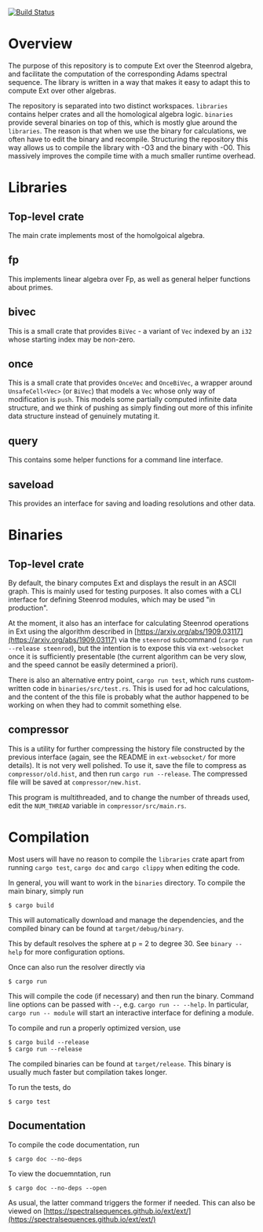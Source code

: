 [![Build Status](https://travis-ci.com/SpectralSequences/ext.svg?branch=master)](https://travis-ci.com/SpectralSequences/ext)

# Overview
The purpose of this repository is to compute Ext over the Steenrod algebra, and
facilitate the computation of the corresponding Adams spectral sequence. The
library is written in a way that makes it easy to adapt this to compute Ext
over other algebras.

The repository is separated into two distinct workspaces. `libraries` contains
helper crates and all the homological algebra logic. `binaries` provide several
binaries on top of this, which is mostly glue around the `libraries`. The
reason is that when we use the binary for calculations, we often have to edit
the binary and recompile. Structuring the repository this way allows us to
compile the library with -O3 and the binary with -O0. This massively improves
the compile time with a much smaller runtime overhead.

# Libraries
## Top-level crate
The main crate implements most of the homolgoical algebra.

## fp
This implements linear algebra over Fp, as well as general helper functions
about primes.

## bivec
This is a small crate that provides `BiVec` - a variant of `Vec` indexed by an
`i32` whose starting index may be non-zero.

## once
This is a small crate that provides `OnceVec` and `OnceBiVec`, a wrapper around `UnsafeCell<Vec>` (or `BiVec`) that models a `Vec` whose only way of modification is `push`. This models some partially computed infinite data structure, and we think of pushing as simply finding out more of this infinite data structure instead of genuinely mutating it.

## query
This contains some helper functions for a command line interface.

## saveload
This provides an interface for saving and loading resolutions and other data.

# Binaries
## Top-level crate
By default, the binary computes Ext and displays the result in an ASCII graph.
This is mainly used for testing purposes. It also comes with a CLI interface
for defining Steenrod modules, which may be used "in production".

At the moment, it also has an interface for calculating Steenrod operations in
Ext using the algorithm described in
[https://arxiv.org/abs/1909.03117](https://arxiv.org/abs/1909.03117) via the
`steenrod` subcommand (`cargo run --release steenrod`), but the intention is to
expose this via `ext-websocket` once it is sufficiently presentable (the
current algorithm can be very slow, and the speed cannot be easily determined
a priori).

There is also an alternative entry point, `cargo run test`, which runs
custom-written code in `binaries/src/test.rs`. This is used for ad hoc
calculations, and the content of the this file is probably what the author
happened to be working on when they had to commit something else.

## compressor
This is a utility for further compressing the history file constructed by the
previous interface (again, see the README in `ext-websocket/` for more
details). It is not very well polished. To use it, save the file to compress as
`compressor/old.hist`, and then run `cargo run --release`. The compressed file
will be saved at `compressor/new.hist`.

This program is multithreaded, and to change the number of threads used, edit
the `NUM_THREAD` variable in `compressor/src/main.rs`.

# Compilation
Most users will have no reason to compile the `libraries` crate apart from
running `cargo test`, `cargo doc` and `cargo clippy` when editing the code.

In general, you will want to work in the `binaries` directory. To compile the
main binary, simply run
```
$ cargo build
```
This will automatically download and manage the dependencies, and the compiled
binary can be found at `target/debug/binary`.

This by default resolves the sphere at p = 2 to degree 30. See `binary
--help` for more configuration options.

Once can also run the resolver directly via
```
$ cargo run
```
This will compile the code (if necessary) and then run the binary. Command line
options can be passed with `--`, e.g. `cargo run -- --help`. In particular,
`cargo run -- module` will start an interactive interface for defining a
module.

To compile and run a properly optimized version, use
```
$ cargo build --release
$ cargo run --release
```
The compiled binaries can be found at `target/release`. This binary is usually
much faster but compilation takes longer.

To run the tests, do
```
$ cargo test
```

## Documentation
To compile the code documentation, run
```
$ cargo doc --no-deps
```
To view the docuemntation, run
```
$ cargo doc --no-deps --open
```
As usual, the latter command triggers the former if needed. This can also be viewed on [https://spectralsequences.github.io/ext/ext/](https://spectralsequences.github.io/ext/ext/)
